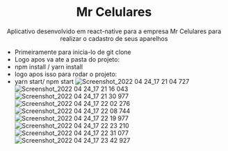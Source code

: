 <h1 align="center">Mr Celulares</h1>
<p align="center">Aplicativo desenvolvido em react-native para a empresa Mr Celulares para realizar o cadastro de seus aparelhos</p>

* Primeiramente para inicia-lo de git clone
* Logo apos va ate a pasta do projeto:
* npm install / yarn install
* logo apos isso para rodar o projeto:
* yarn start/ npm start 
![Screenshot_2022 04 24_17 21 04 727](https://user-images.githubusercontent.com/46730164/166986226-dcac7e27-f4de-48ce-b29b-567419b690ad.png)
![Screenshot_2022 04 24_17 21 16 043](https://user-images.githubusercontent.com/46730164/166986228-14dfedab-e9b3-4f81-9c20-2168b64ed24b.png)
![Screenshot_2022 04 24_17 21 30 977](https://user-images.githubusercontent.com/46730164/166986232-7f37ae85-7174-48eb-9a21-76dca24bf023.png)
![Screenshot_2022 04 24_17 22 02 276](https://user-images.githubusercontent.com/46730164/166986237-29283e77-d934-4eeb-a8c0-4a2acbd6367b.png)
![Screenshot_2022 04 24_17 22 08 744](https://user-images.githubusercontent.com/46730164/166986241-f8c4477f-9ad9-4ebd-9a73-dfe0d0538ec1.png)
![Screenshot_2022 04 24_17 22 19 977](https://user-images.githubusercontent.com/46730164/166986244-ebd65262-e6da-4c35-8218-0f7387bb85c9.png)
![Screenshot_2022 04 24_17 22 23 210](https://user-images.githubusercontent.com/46730164/166986250-a878eebc-43b7-40c5-9724-3fc6c0761643.png)
![Screenshot_2022 04 24_17 22 31 077](https://user-images.githubusercontent.com/46730164/166986252-88d8a858-a922-4fd1-b4df-44beb174e637.png)
![Screenshot_2022 04 24_17 23 42 927](https://user-images.githubusercontent.com/46730164/166986257-d1a3e9f3-a437-4670-af2a-9fd94a53e912.png)
